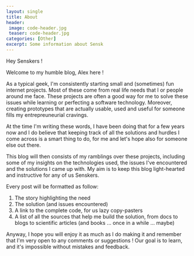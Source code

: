 ```yaml
---
layout: single
title: About
header:
 image: code-header.jpg
 teaser: code-header.jpg
categories: [Other]
excerpt: Some information about Sensk
---
```

Hey Senskers !

Welcome to my humble blog, Alex here !

As a typical geek, I'm consistently starting small and (sometimes) fun internet projects. Most of 
these come from real life needs that I or people around me face. These projects are often a good way 
for me to solve these issues while learning or perfecting a software technology. Moreover, creating 
prototypes that are actually usable, used and useful for someone fills my entrepreuneurial cravings.

At the time I'm writing these words, I have been doing that for a few years now and I do believe
that keeping track of all the solutions and hurdles I come across is a smart thing to do, for me and
let's hope also for someone else out there.

This blog will then consists of my ramblings over these projects, including some of my insights on 
the technologies used, the issues I've encountered and the solutions I came up with. My aim is to 
keep this blog light-hearted and instructive for any of us Senskers.

Every post will be formatted as follow:

1. The story highlighting the need
2. The solution (and issues encountered)
3. A link to the complete code, for us lazy copy-pasters
4. A list of all the sources that help me build the solution, from docs to blogs to scientific articles (and books ... once in a while ... maybe)
 
Anyway, I hope you will enjoy it as much as I do making it and remember that I'm very open to any
comments or suggestions ! Our goal is to learn, and it's impossible without mistakes and feedback.
